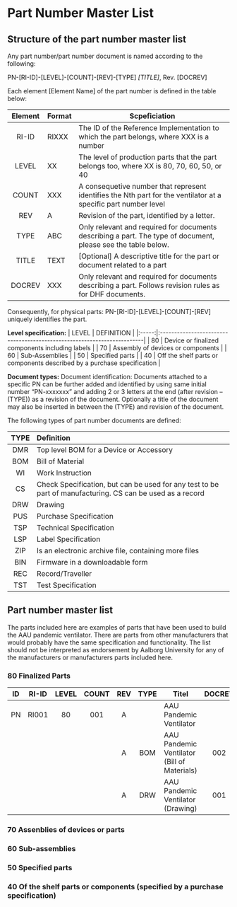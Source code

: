 # Part Number Master List

## Structure of the part number master list

Any part number/part number document is named according to the following:

PN-[RI-ID]-[LEVEL]-[COUNT]-[REV]-[TYPE] *[TITLE]*,  Rev. [DOCREV]

Each element [Element Name] of the part number is defined in the table below:

| Element   | Format | Scpeficiation                                                                                                   |
|:---------:|--------|-----------------------------------------------------------------------------------------------------------------|
| RI-ID     | RIXXX  | The ID of the Reference Implementation to which the part belongs, where XXX is a number                         |
| LEVEL     | XX     | The level of production parts that the part belongs too, where XX is 80, 70, 60, 50, or 40                      |
| COUNT     | XXX    | A consequetive number that represent identifies the Nth part for the ventilator at a specific part number level |
| REV       | A      | Revision of the part, identified by a letter.                                                                   |
| TYPE      | ABC    | Only relevant and required for documents describing a part. The type of document, please see the table below.  |
| TITLE     | TEXT   | [Optional] A descriptive title for the part or document related to a part                                       |
| DOCREV    | XXX    | Only relevant and required for documents describing a part. Follows revision rules as for DHF documents.       |

Consequently, for physical parts: PN-[RI-ID]-[LEVEL]-[COUNT]-[REV] uniquely identifies the part.

**Level specification:**
| LEVEL | DEFINITION                                                              |
|:-----:|:------------------------------------------------------------------------|
| 80    | Device or finalized components including labels                         |
| 70    | Assembly of devices or components                                       |
| 60    | Sub-Assemblies                                                          |
| 50    | Specified parts                                                         |
| 40    | Off the shelf parts or components described by a purchase specification |

**Document types:**
Document identification: Documents attached to a specific PN can be further added and identified by using same initial number “PN-xxxxxxx” and adding 2 or 3 letters at the end (after revision – (TYPE)) as a revision of the document. Optionally a title of the document may also be inserted in between the (TYPE) and revision of the document.

The following types of part number documents are defined:

| TYPE | Definition                                                                                                |
|:----:|:----------------------------------------------------------------------------------------------------------|
| DMR  | Top level BOM for a Device or Accessory                                                                   |
| BOM  | Bill of Material                                                                                          |
| WI   | Work Instruction                                                                                          |
| CS   | Check Specification, but can be used for any test to be part of manufacturing. CS can be used as a record |
| DRW  | Drawing                                                                                                   |
| PUS  | Purchase Specification                                                                                    |
| TSP  | Technical Specification                                                                                   |
| LSP  | Label Specification                                                                                       |
| ZIP  | Is an electronic archive file, containing more files                                                      |
| BIN  | Firmware in a downloadable form                                                                           |
| REC  | Record/Traveller                                                                                          |
| TST  | Test Specification                                                                                        |

## Part number master list

The parts included here are examples of parts that have been used to build the AAU pandemic ventilator. There are parts from other manufacturers that would probably have the same specification and functionality. The list should not be interpreted as endorsement by Aalborg University for any of the manufacturers or manufacturers parts included here.

### 80 Finalized Parts

| ID  | RI-ID | LEVEL | COUNT | REV | TYPE | Titel                                       | DOCREV |
|:---:|:-----:|:-----:|:-----:|:---:|:----:| ------------------------------------------- |:------:|
| PN  | RI001 | 80    | 001   | A   |      | AAU Pandemic Ventilator                     |        |
|     |       |       |       | A   | BOM  | AAU Pandemic Ventilator (Bill of Materials) | 002    |
|     |       |       |       | A   | DRW  | AAU Pandemic Ventilator (Drawing)           | 001    |

### 70 Assenblies of devices or parts

### 60 Sub-assemblies

### 50 Specified parts

### 40 Of the shelf parts or components (specified by a purchase specification)
